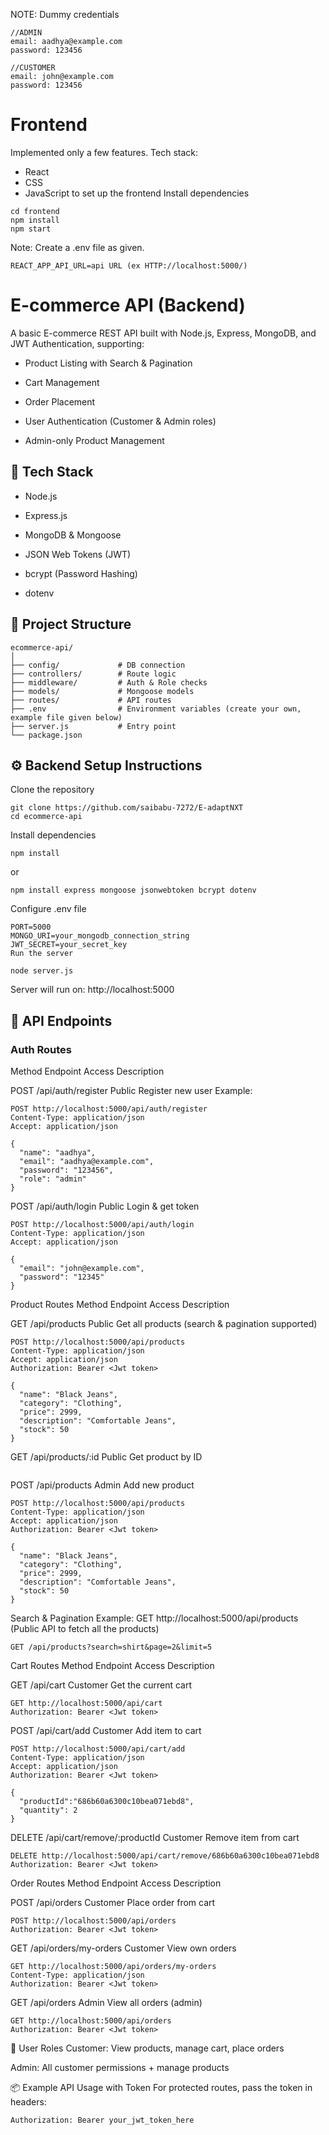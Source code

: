 NOTE: 
Dummy credentials
```
//ADMIN
email: aadhya@example.com
password: 123456

//CUSTOMER
email: john@example.com
password: 123456

```
# Frontend 
Implemented only a few features.
Tech stack:
- React
- CSS
- JavaScript
to set up the  frontend
Install dependencies
```
cd frontend
npm install
npm start
```
Note: Create a .env file as given.
```
REACT_APP_API_URL=api URL (ex HTTP://localhost:5000/)
```

# E-commerce API (Backend)
A basic E-commerce REST API built with Node.js, Express, MongoDB, and JWT Authentication, supporting:

- Product Listing with Search & Pagination

- Cart Management

- Order Placement

- User Authentication (Customer & Admin roles)

- Admin-only Product Management

## 🚀 Tech Stack
- Node.js

- Express.js

- MongoDB & Mongoose

- JSON Web Tokens (JWT)

- bcrypt (Password Hashing)

- dotenv

## 📁 Project Structure
```
ecommerce-api/
│
├── config/             # DB connection  
├── controllers/        # Route logic  
├── middleware/         # Auth & Role checks  
├── models/             # Mongoose models  
├── routes/             # API routes  
├── .env                # Environment variables (create your own, example file given below) 
├── server.js           # Entry point  
└── package.json   
```
## ⚙️ Backend Setup Instructions
Clone the repository

```
git clone https://github.com/saibabu-7272/E-adaptNXT
cd ecommerce-api
```
Install dependencies
```
npm install
```
or
```
npm install express mongoose jsonwebtoken bcrypt dotenv 
```
Configure .env file
```
PORT=5000
MONGO_URI=your_mongodb_connection_string
JWT_SECRET=your_secret_key
Run the server
```

```
node server.js
```
Server will run on: http://localhost:5000

## 🔑 API Endpoints
### Auth Routes
Method	Endpoint	Access	Description

POST	/api/auth/register	Public	Register new user
Example:
```
POST http://localhost:5000/api/auth/register
Content-Type: application/json
Accept: application/json

{
  "name": "aadhya",
  "email": "aadhya@example.com",
  "password": "123456",
  "role": "admin"
}

```
POST	/api/auth/login	Public	Login & get token
```
POST http://localhost:5000/api/auth/login
Content-Type: application/json
Accept: application/json

{
  "email": "john@example.com",
  "password": "12345"
}
```

Product Routes
Method	Endpoint	Access	Description

GET	/api/products	Public	Get all products (search & pagination supported)
```
POST http://localhost:5000/api/products
Content-Type: application/json
Accept: application/json
Authorization: Bearer <Jwt token>

{
  "name": "Black Jeans",
  "category": "Clothing",
  "price": 2999,
  "description": "Comfortable Jeans",
  "stock": 50
}
```
GET	/api/products/:id	Public	Get product by ID
```
```
POST	/api/products	Admin	Add new product
```
POST http://localhost:5000/api/products
Content-Type: application/json
Accept: application/json
Authorization: Bearer <Jwt token>

{
  "name": "Black Jeans",
  "category": "Clothing",
  "price": 2999,
  "description": "Comfortable Jeans",
  "stock": 50
}
```

Search & Pagination Example:
GET http://localhost:5000/api/products (Public API to fetch all the products)

```
GET /api/products?search=shirt&page=2&limit=5
```
Cart Routes
Method	Endpoint	Access	Description

GET	/api/cart	Customer	 Get the current cart
```
GET http://localhost:5000/api/cart
Authorization: Bearer <Jwt token>

```
POST	/api/cart/add	Customer	Add item to cart
```
POST http://localhost:5000/api/cart/add
Content-Type: application/json
Accept: application/json
Authorization: Bearer <Jwt token>

{
  "productId":"686b60a6300c10bea071ebd8",
  "quantity": 2
}

```
DELETE	/api/cart/remove/:productId	Customer	Remove item from cart
```
DELETE http://localhost:5000/api/cart/remove/686b60a6300c10bea071ebd8
Authorization: Bearer <Jwt token>

```
Order Routes
Method	Endpoint	Access	Description

POST	/api/orders	Customer	Place order from cart
```
POST http://localhost:5000/api/orders
Authorization: Bearer <Jwt token>

```
GET	/api/orders/my-orders	Customer	View own orders
```
GET http://localhost:5000/api/orders/my-orders
Content-Type: application/json
Authorization: Bearer <Jwt token>

```
GET	/api/orders	Admin	View all orders (admin)
```
GET http://localhost:5000/api/orders
Authorization: Bearer <Jwt token>

```

👥 User Roles
Customer: View products, manage cart, place orders

Admin: All customer permissions + manage products

📦 Example API Usage with Token
For protected routes, pass the token in headers:
```
Authorization: Bearer your_jwt_token_here
```
